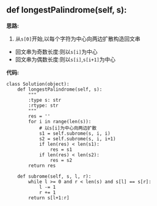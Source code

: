 ## def longestPalindrome(self, s):

**思路:**
1. 从`s[0]`开始,以每个字符为中心向两边扩散构造回文串
* 回文串为奇数长度:则以`s[i]`为中心
* 回文串为偶数长度:则以`s[i]`,`s[i+1]`为中心

**代码:**
```
class Solution(object):
    def longestPalindrome(self, s):
        """
        :type s: str
        :rtype: str
        """
        res = ''
        for i in range(len(s)):
            # 以s[i]为中心向两边扩散
            s1 = self.subrome(s, i, i)
            s2 = self.subrome(s, i, i+1)
            if len(res) < len(s1):
                res = s1
            if len(res) < len(s2):
                res = s2
        return res

    def subrome(self, s, l, r):
        while l >= 0 and r < len(s) and s[l] == s[r]:
            l -= 1
            r += 1
        return s[l+1:r]
```